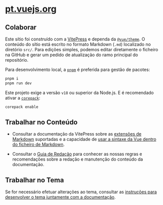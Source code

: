 # [pt.vuejs.org](https://pt.vuejs.org)

## Colaborar

Este sítio foi construído com a [VitePress](https://vitepress.dev/) e dependa da [`@vue/theme`](https://github.com/vuejs/vue-theme). O conteúdo do sítio está escrito no formato Markdown (`.md`) localizado no diretório `src/`. Para edições simples, podemos editar diretamente o ficheiro na GitHub e gerar um pedido de atualização do ramo principal do repositório.

Para desenvolvimento local, a [`pnpm`](https://pnpm.io/) é preferida para gestão de pacotes:

```bash
pnpm i
pnpm run dev
```

Este projeto exige a versão `v18` ou superior da Node.js. E é recomendado ativar a [`corepack`](https://nodejs.org/api/corepack.html):

```bash
corepack enable
```


## Trabalhar no Conteúdo

- Consultar a documentação da VitePress sobre as [extensões de Markdown](https://vitepress.dev/guide/markdown) suportadas e a capacidade de [usar a sintaxe da Vue dentro do ficheiro de Markdown](https://vitepress.dev/guide/using-vue).

- Consultar o [Guia de Redação](https://github.com/vuejs/docs/blob/main/.github/contributing/writing-guide.md) para conhecer as nossas regras e recomendações sobre a redação e manutenção do conteúdo da documentação.

## Trabalhar no Tema

Se for necessário efetuar alterações ao tema, consultar as [instruções para desenvolver o tema juntamente com a documentação](https://github.com/vuejs/vue-theme#developing-with-real-content).
